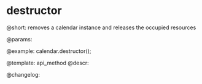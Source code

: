 destructor
=============

@short: removes a calendar instance and releases the occupied resources


@params:




@example:
calendar.destructor();


@template: api_method
@descr:





@changelog:


